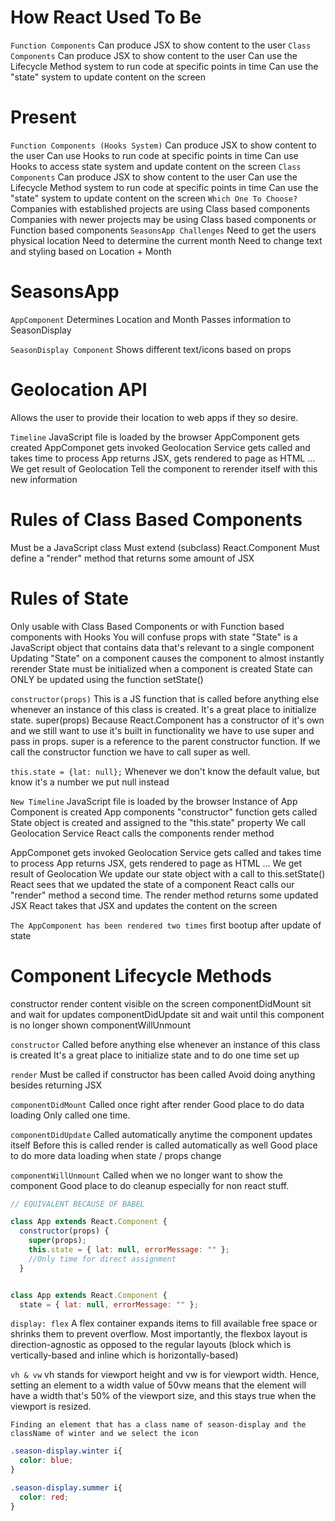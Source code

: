 # How React Used To Be

`Function Components`
Can produce JSX to show content to the user
`Class Components`
Can produce JSX to show content to the user
Can use the Lifecycle Method system to run code at specific points in time
Can use the "state" system to update content on the screen

# Present

`Function Components (Hooks System)`
Can produce JSX to show content to the user
Can use Hooks to run code at specific points in time
Can use Hooks to access state system and update content on the screen
`Class Components`
Can produce JSX to show content to the user
Can use the Lifecycle Method system to run code at specific points in time
Can use the "state" system to update content on the screen
`Which One To Choose?`
Companies with established projects are using Class based components
Companies with newer projects may be using Class based components or Function based components
`SeasonsApp Challenges`
Need to get the users physical location
Need to determine the current month
Need to change text and styling based on Location + Month

# SeasonsApp
`AppComponent`
Determines Location and Month
Passes information to SeasonDisplay

`SeasonDisplay Component`
Shows different text/icons based on props

# Geolocation API
Allows the user to provide their location to web apps if they so desire.

`Timeline`
JavaScript file is loaded by the browser
AppComponent gets created
AppComponet gets invoked
Geolocation Service gets called and takes time to process
App returns JSX, gets rendered to page as HTML
...
We get result of Geolocation
Tell the component to rerender itself with this new information

# Rules of Class Based Components
Must be a JavaScript class
Must extend (subclass) React.Component
Must define a "render" method that returns some amount of JSX

# Rules of State
Only usable with Class Based Components or with Function based components with Hooks
You will confuse props with state
"State" is a JavaScript object that contains data that's relevant to a single component
Updating "State" on a component causes the component to almost instantly rerender
State must be initialized when a component is created
State can ONLY be updated using the function setState()

`constructor(props)`
This is a JS function that is called before anything else whenever an instance of this class is created. It's a great place to initialize state.
super(props)
Because React.Component has a constructor of it's own and we still want to use it's built in functionality we have to use super and pass in props.
super is a reference to the parent constructor function.
If we call the constructor function we have to call super as well.

`this.state = {lat: null};`
Whenever we don't know the default value, but know it's a number we put null instead

`New Timeline`
JavaScript file is loaded by the browser
Instance of App Component is created
App components "constructor" function gets called
State object is created and assigned to the "this.state" property
We call Geolocation Service
React calls the components render method

AppComponet gets invoked
Geolocation Service gets called and takes time to process
App returns JSX, gets rendered to page as HTML
...
We get result of Geolocation
We update our state object with a call to this.setState()
React sees that we updated the state of a component
React calls our "render" method a second time.
The render method returns some updated JSX
React takes that JSX and updates the content on the screen

`The AppComponent has been rendered two times`
first bootup
after update of state

# Component Lifecycle Methods

constructor
render
content visible on the screen
componentDidMount
sit and wait for updates
componentDidUpdate
sit and wait until this component is no longer shown
componentWillUnmount

`constructor`
Called before anything else whenever an instance of this class is created
It's a great place to initialize state and to do one time set up

`render`
Must be called if constructor has been called
Avoid doing anything besides returning JSX

`componentDidMount`
Called once right after render
Good place to do data loading
Only called one time.

`componentDidUpdate`
Called automatically anytime the component updates itself
Before this is called render is called automatically as well
Good place to do more data loading when state / props change

`componentWillUnmount`
Called when we no longer want to show the component
Good place to do cleanup especially for non react stuff.

```js
// EQUIVALENT BECAUSE OF BABEL

class App extends React.Component {
  constructor(props) {
    super(props);
    this.state = { lat: null, errorMessage: "" };
    //Only time for direct assignment
  }


class App extends React.Component {
  state = { lat: null, errorMessage: "" };


```


`display: flex`
A flex container expands items to fill available free space or shrinks them to prevent overflow. Most importantly, the flexbox layout is direction-agnostic as opposed to the regular layouts (block which is vertically-based and inline which is horizontally-based)

`vh & vw`
vh stands for viewport height and vw is for viewport width. Hence, setting an element to a width value of 50vw means that the element will have a width that's 50% of the viewport size, and this stays true when the viewport is resized.



`Finding an element that has a class name of season-display and the className of winter and we select the icon`

```css
.season-display.winter i{
  color: blue;
}

.season-display.summer i{
  color: red;
}
```